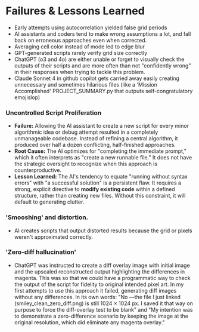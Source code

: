 # Failures & Lessons Learned

- Early attempts using autocorrelation yielded false grid periods
- AI assistants and coders tend to make wrong assumptions a lot, and fall back on erroneous approaches even when corrected. 
- Averaging cell color instead of mode led to edge blur
- GPT-generated scripts rarely verify grid size correctly
- ChatGPT (o3 and 4o) are either unable or forget to visually check the outputs of their scripts and are more often than not "confidently wrong" in their responses when trying to tackle this problem. 
- Claude Sonnet 4 in github copilot gets carried away easily creating unnecessary and sometimes hilarious files (like a 'Mission Accomplished' PROJECT_SUMMARY.py that outputs self-congratulatory emojislop)

### Uncontrolled Script Proliferation
-   **Failure:** Allowing the AI assistant to create a new script for every minor algorithmic idea or debug attempt resulted in a completely unmanageable codebase. Instead of refining a central algorithm, it produced over half a dozen conflicting, half-finished approaches.
-   **Root Cause:** The AI optimizes for "completing the immediate prompt," which it often interprets as "create a new runnable file." It does not have the strategic oversight to recognize when this approach is counterproductive.
-   **Lesson Learned:** The AI's tendency to equate "running without syntax errors" with "a successful solution" is a persistent flaw. It requires a strong, explicit directive to **modify existing code** within a defined structure, rather than creating new files. Without this constraint, it will default to generating clutter.

### 'Smooshing' and distortion. 

- AI creates scripts that output distorted results because the grid or pixels weren't approximated correctly. 

### 'Zero-diff hallucination' 

- ChatGPT was instructed to create a diff overlay image with initial image and the upscaled reconstructed output highlighting the differences in magenta. This was so that we could have a programmatic way to check the output of the script for fidelity to original intended pixel art. In my first attempts to use this approach it failed, generating diff images without any differences. In its own words: "No —the file I just linked (smiley_clean_zero_diff.png) is still 1024 × 1024 px. I saved it that way on purpose to force the diff-overlay test to be blank" and "My intention was to demonstrate a zero-difference scenario by keeping the image at the original resolution, which did eliminate any magenta overlay." 